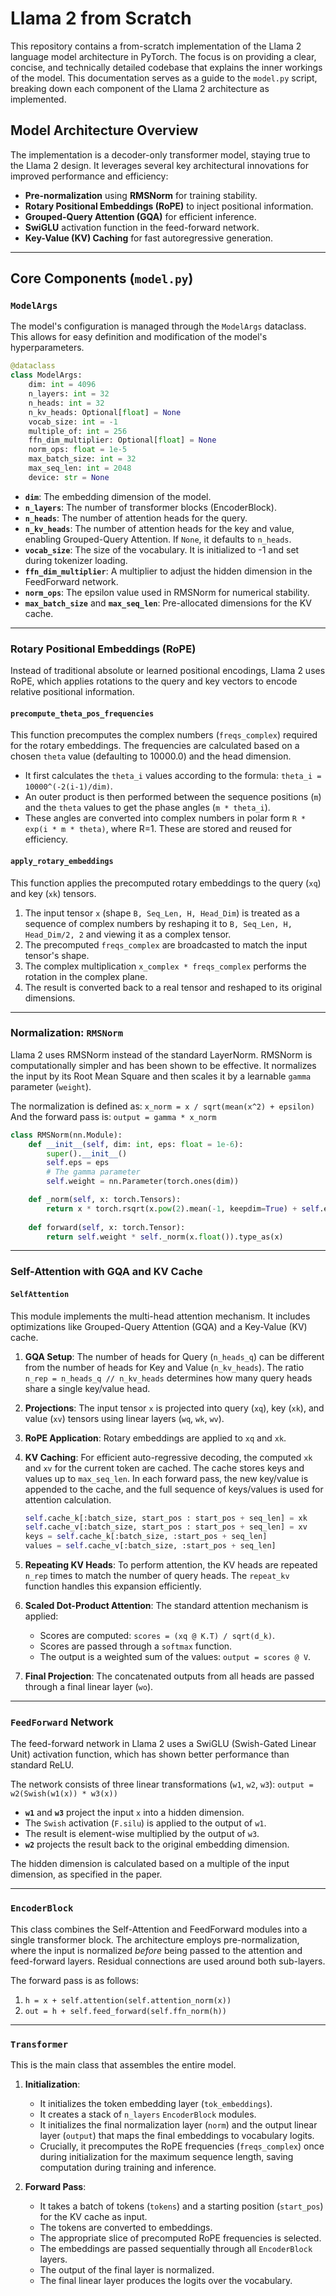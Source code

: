 # Llama 2 from Scratch

This repository contains a from-scratch implementation of the Llama 2 language model architecture in PyTorch. The focus is on providing a clear, concise, and technically detailed codebase that explains the inner workings of the model. This documentation serves as a guide to the `model.py` script, breaking down each component of the Llama 2 architecture as implemented.

## Model Architecture Overview

The implementation is a decoder-only transformer model, staying true to the Llama 2 design. It leverages several key architectural innovations for improved performance and efficiency:

  * **Pre-normalization** using **RMSNorm** for training stability.
  * **Rotary Positional Embeddings (RoPE)** to inject positional information.
  * **Grouped-Query Attention (GQA)** for efficient inference.
  * **SwiGLU** activation function in the feed-forward network.
  * **Key-Value (KV) Caching** for fast autoregressive generation.

-----

## Core Components (`model.py`)

### `ModelArgs`

The model's configuration is managed through the `ModelArgs` dataclass. This allows for easy definition and modification of the model's hyperparameters.

```python
@dataclass
class ModelArgs:
    dim: int = 4096
    n_layers: int = 32
    n_heads: int = 32
    n_kv_heads: Optional[float] = None
    vocab_size: int = -1
    multiple_of: int = 256
    ffn_dim_multiplier: Optional[float] = None
    norm_ops: float = 1e-5
    max_batch_size: int = 32
    max_seq_len: int = 2048
    device: str = None
```

  * **`dim`**: The embedding dimension of the model.
  * **`n_layers`**: The number of transformer blocks (EncoderBlock).
  * **`n_heads`**: The number of attention heads for the query.
  * **`n_kv_heads`**: The number of attention heads for the key and value, enabling Grouped-Query Attention. If `None`, it defaults to `n_heads`.
  * **`vocab_size`**: The size of the vocabulary. It is initialized to -1 and set during tokenizer loading.
  * **`ffn_dim_multiplier`**: A multiplier to adjust the hidden dimension in the FeedForward network.
  * **`norm_ops`**: The epsilon value used in RMSNorm for numerical stability.
  * **`max_batch_size`** and **`max_seq_len`**: Pre-allocated dimensions for the KV cache.

-----

### Rotary Positional Embeddings (RoPE)

Instead of traditional absolute or learned positional encodings, Llama 2 uses RoPE, which applies rotations to the query and key vectors to encode relative positional information.

#### `precompute_theta_pos_frequencies`

This function precomputes the complex numbers (`freqs_complex`) required for the rotary embeddings. The frequencies are calculated based on a chosen `theta` value (defaulting to 10000.0) and the head dimension.

  * It first calculates the `theta_i` values according to the formula: `theta_i = 10000^(-2(i-1)/dim)`.
  * An outer product is then performed between the sequence positions (`m`) and the `theta` values to get the phase angles (`m * theta_i`).
  * These angles are converted into complex numbers in polar form `R * exp(i * m * theta)`, where R=1. These are stored and reused for efficiency.

#### `apply_rotary_embeddings`

This function applies the precomputed rotary embeddings to the query (`xq`) and key (`xk`) tensors.

1.  The input tensor `x` (shape `B, Seq_Len, H, Head_Dim`) is treated as a sequence of complex numbers by reshaping it to `B, Seq_Len, H, Head_Dim/2, 2` and viewing it as a complex tensor.
2.  The precomputed `freqs_complex` are broadcasted to match the input tensor's shape.
3.  The complex multiplication `x_complex * freqs_complex` performs the rotation in the complex plane.
4.  The result is converted back to a real tensor and reshaped to its original dimensions.

-----

### Normalization: `RMSNorm`

Llama 2 uses RMSNorm instead of the standard LayerNorm. RMSNorm is computationally simpler and has been shown to be effective. It normalizes the input by its Root Mean Square and then scales it by a learnable `gamma` parameter (`weight`).

The normalization is defined as:
`x_norm = x / sqrt(mean(x^2) + epsilon)`
And the forward pass is:
`output = gamma * x_norm`

```python
class RMSNorm(nn.Module):
    def __init__(self, dim: int, eps: float = 1e-6):
        super().__init__()
        self.eps = eps
        # The gamma parameter
        self.weight = nn.Parameter(torch.ones(dim))

    def _norm(self, x: torch.Tensors):
        return x * torch.rsqrt(x.pow(2).mean(-1, keepdim=True) + self.eps)
    
    def forward(self, x: torch.Tensor):
        return self.weight * self._norm(x.float()).type_as(x)
```

-----

### Self-Attention with GQA and KV Cache

#### `SelfAttention`

This module implements the multi-head attention mechanism. It includes optimizations like Grouped-Query Attention (GQA) and a Key-Value (KV) cache.

1.  **GQA Setup**: The number of heads for Query (`n_heads_q`) can be different from the number of heads for Key and Value (`n_kv_heads`). The ratio `n_rep = n_heads_q // n_kv_heads` determines how many query heads share a single key/value head.

2.  **Projections**: The input tensor `x` is projected into query (`xq`), key (`xk`), and value (`xv`) tensors using linear layers (`wq`, `wk`, `wv`).

3.  **RoPE Application**: Rotary embeddings are applied to `xq` and `xk`.

4.  **KV Caching**: For efficient auto-regressive decoding, the computed `xk` and `xv` for the current token are cached. The cache stores keys and values up to `max_seq_len`. In each forward pass, the new key/value is appended to the cache, and the full sequence of keys/values is used for attention calculation.

    ```python
    self.cache_k[:batch_size, start_pos : start_pos + seq_len] = xk
    self.cache_v[:batch_size, start_pos : start_pos + seq_len] = xv
    keys = self.cache_k[:batch_size, :start_pos + seq_len]
    values = self.cache_v[:batch_size, :start_pos + seq_len]
    ```

5.  **Repeating KV Heads**: To perform attention, the KV heads are repeated `n_rep` times to match the number of query heads. The `repeat_kv` function handles this expansion efficiently.

6.  **Scaled Dot-Product Attention**: The standard attention mechanism is applied:

      * Scores are computed: `scores = (xq @ K.T) / sqrt(d_k)`.
      * Scores are passed through a `softmax` function.
      * The output is a weighted sum of the values: `output = scores @ V`.

7.  **Final Projection**: The concatenated outputs from all heads are passed through a final linear layer (`wo`).

-----

### `FeedForward` Network

The feed-forward network in Llama 2 uses a SwiGLU (Swish-Gated Linear Unit) activation function, which has shown better performance than standard ReLU.

The network consists of three linear transformations (`w1`, `w2`, `w3`):
`output = w2(Swish(w1(x)) * w3(x))`

  * **`w1`** and **`w3`** project the input `x` into a hidden dimension.
  * The `Swish` activation (`F.silu`) is applied to the output of `w1`.
  * The result is element-wise multiplied by the output of `w3`.
  * **`w2`** projects the result back to the original embedding dimension.

The hidden dimension is calculated based on a multiple of the input dimension, as specified in the paper.

-----

### `EncoderBlock`

This class combines the Self-Attention and FeedForward modules into a single transformer block. The architecture employs pre-normalization, where the input is normalized *before* being passed to the attention and feed-forward layers. Residual connections are used around both sub-layers.

The forward pass is as follows:

1.  `h = x + self.attention(self.attention_norm(x))`
2.  `out = h + self.feed_forward(self.ffn_norm(h))`

-----

### `Transformer`

This is the main class that assembles the entire model.

1.  **Initialization**:

      * It initializes the token embedding layer (`tok_embeddings`).
      * It creates a stack of `n_layers` `EncoderBlock` modules.
      * It initializes the final normalization layer (`norm`) and the output linear layer (`output`) that maps the final embeddings to vocabulary logits.
      * Crucially, it precomputes the RoPE frequencies (`freqs_complex`) once during initialization for the maximum sequence length, saving computation during training and inference.

2.  **Forward Pass**:

      * It takes a batch of tokens (`tokens`) and a starting position (`start_pos`) for the KV cache as input.
      * The tokens are converted to embeddings.
      * The appropriate slice of precomputed RoPE frequencies is selected.
      * The embeddings are passed sequentially through all `EncoderBlock` layers.
      * The output of the final layer is normalized.
      * The final linear layer produces the logits over the vocabulary.

